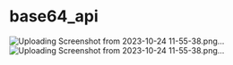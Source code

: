 # base64_api
![Uploading Screenshot from 2023-10-24 11-55-38.png…]()
![Uploading Screenshot from 2023-10-24 11-55-38.png…]()
